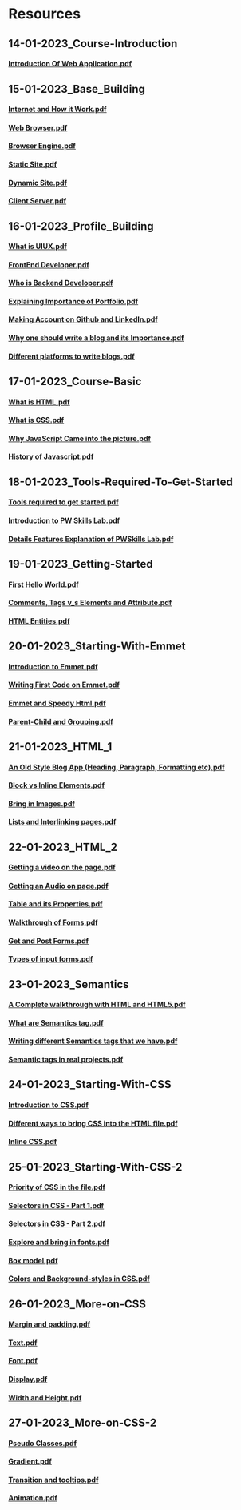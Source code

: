 # Resources

## 14-01-2023_Course-Introduction

#### [Introduction Of Web Application.pdf](https://github.com/subhranil002/PWSkills-MERN_Stack-Sigma-Batch/blob/main/10001.%2014-01-2023_Course-Introduction/Introduction%20Of%20Web%20Application.pdf)

## 15-01-2023_Base_Building

#### [Internet and How it Work.pdf](https://github.com/subhranil002/PWSkills-MERN_Stack-Sigma-Batch/blob/main/10002.%2015-01-2023_Base_Building/1.%20Internet%20and%20How%20it%20Work.pdf)

#### [Web Browser.pdf](https://github.com/subhranil002/PWSkills-MERN_Stack-Sigma-Batch/blob/main/10002.%2015-01-2023_Base_Building/2.%20Web%20Browser.pdf)

#### [Browser Engine.pdf](https://github.com/subhranil002/PWSkills-MERN_Stack-Sigma-Batch/blob/main/10002.%2015-01-2023_Base_Building/3.%20Browser%20Engine.pdf)

#### [Static Site.pdf](https://github.com/subhranil002/PWSkills-MERN_Stack-Sigma-Batch/blob/main/10002.%2015-01-2023_Base_Building/4.%20Static%20Site.pdf)

#### [Dynamic Site.pdf](https://github.com/subhranil002/PWSkills-MERN_Stack-Sigma-Batch/blob/main/10002.%2015-01-2023_Base_Building/5.%20Dynamic%20Site.pdf)

#### [Client Server.pdf](https://github.com/subhranil002/PWSkills-MERN_Stack-Sigma-Batch/blob/main/10002.%2015-01-2023_Base_Building/6.%20Client%20Server.pdf)

## 16-01-2023_Profile_Building

#### [What is UIUX.pdf](https://github.com/subhranil002/PWSkills-MERN_Stack-Sigma_Batch/blob/main/10003.%2016-01-2023_Profile_Building/1.%20What%20is%20UIUX.pdf)

#### [FrontEnd Developer.pdf](https://github.com/subhranil002/PWSkills-MERN_Stack-Sigma_Batch/blob/main/10003.%2016-01-2023_Profile_Building/2.%20FrontEnd%20Developer.pdf)

#### [Who is Backend Developer.pdf](https://github.com/subhranil002/PWSkills-MERN_Stack-Sigma_Batch/blob/main/10003.%2016-01-2023_Profile_Building/3.%20Who%20is%20Backend%20Developer.pdf)

#### [Explaining Importance of Portfolio.pdf](https://github.com/subhranil002/PWSkills-MERN_Stack-Sigma_Batch/blob/main/10003.%2016-01-2023_Profile_Building/4.%20Explaining%20Importance%20of%20Portfolio.pdf)

#### [Making Account on Github and LinkedIn.pdf](https://github.com/subhranil002/PWSkills-MERN_Stack-Sigma_Batch/blob/main/10003.%2016-01-2023_Profile_Building/5.%20Making%20Account%20on%20Github%20and%20LinkedIn.pdf)

#### [Why one should write a blog and its Importance.pdf](https://github.com/subhranil002/PWSkills-MERN_Stack-Sigma_Batch/blob/main/10003.%2016-01-2023_Profile_Building/6.%20Why%20one%20should%20write%20a%20blog%20and%20its%20Importance_.pdf)

#### [Different platforms to write blogs.pdf](https://github.com/subhranil002/PWSkills-MERN_Stack-Sigma_Batch/blob/main/10003.%2016-01-2023_Profile_Building/7.%20Different%20platforms%20to%20write%20blogs.pdf)

## 17-01-2023_Course-Basic

#### [What is HTML.pdf](https://github.com/subhranil002/PWSkills-MERN_Stack-Sigma_Batch/blob/main/10004.%2017-01-2023_Course-Basic/1.%20What%20is%20HTML%20_.pdf)

#### [What is CSS.pdf](https://github.com/subhranil002/PWSkills-MERN_Stack-Sigma_Batch/blob/main/10004.%2017-01-2023_Course-Basic/2.%20What%20is%20CSS_.pdf)

#### [Why JavaScript Came into the picture.pdf](https://github.com/subhranil002/PWSkills-MERN_Stack-Sigma_Batch/blob/main/10004.%2017-01-2023_Course-Basic/3.%20Why%20JavaScript%20Came%20into%20the%20picture%20_.pdf)

#### [History of Javascript.pdf](https://github.com/subhranil002/PWSkills-MERN_Stack-Sigma_Batch/blob/main/10004.%2017-01-2023_Course-Basic/4.%20History%20of%20Javascript.pdf)

## 18-01-2023_Tools-Required-To-Get-Started

#### [Tools required to get started.pdf](https://github.com/subhranil002/PWSkills-MERN_Stack-Sigma_Batch/blob/main/10005.%2018-01-2023_Tools-Required-To-Get-Started/1.%20Tools%20required%20to%20get%20started.pdf)

#### [Introduction to PW Skills Lab.pdf](https://github.com/subhranil002/PWSkills-MERN_Stack-Sigma_Batch/blob/main/10005.%2018-01-2023_Tools-Required-To-Get-Started/2.%20Introduction%20to%20%20PW%20Skills%20Lab.pdf)

#### [Details Features Explanation of PWSkills Lab.pdf](https://github.com/subhranil002/PWSkills-MERN_Stack-Sigma_Batch/blob/main/10005.%2018-01-2023_Tools-Required-To-Get-Started/3.%20Details%20Features%20Explanation%20of%20PWSkills%20Lab.pdf)

## 19-01-2023_Getting-Started

#### [First Hello World.pdf](https://github.com/subhranil002/PWSkills-MERN_Stack-Sigma_Batch/blob/main/10006.%2019-01-2023_Getting-Started/1.%20First%20Hello%20World.pdf)

#### [Comments, Tags v_s Elements and Attribute.pdf](https://github.com/subhranil002/PWSkills-MERN_Stack-Sigma_Batch/blob/main/10006.%2019-01-2023_Getting-Started/3.%20Comments%2C%20Tags%20v_s%20Elements%20and%20Attribute.pdf)

#### [HTML Entities.pdf](https://github.com/subhranil002/PWSkills-MERN_Stack-Sigma_Batch/blob/main/10006.%2019-01-2023_Getting-Started/5.%20HTML%20Entities.pdf)

## 20-01-2023_Starting-With-Emmet

#### [Introduction to Emmet.pdf](https://github.com/subhranil002/PWSkills-MERN_Stack-Sigma_Batch/blob/main/10007.%2020-01-2023_Starting-With-Emmet/1.%20Introduction%20to%20Emmet.pdf)

#### [Writing First Code on Emmet.pdf](https://github.com/subhranil002/PWSkills-MERN_Stack-Sigma_Batch/blob/main/10007.%2020-01-2023_Starting-With-Emmet/2.%20Writing%20First%20Code%20on%20Emmet.pdf)

#### [Emmet and Speedy Html.pdf](https://github.com/subhranil002/PWSkills-MERN_Stack-Sigma_Batch/blob/main/10007.%2020-01-2023_Starting-With-Emmet/3.%20Emmet%20and%20Speedy%20Html.pdf)

#### [Parent-Child and Grouping.pdf](https://github.com/subhranil002/PWSkills-MERN_Stack-Sigma_Batch/blob/main/10007.%2020-01-2023_Starting-With-Emmet/5.%20Parent-Child%20and%20Grouping.pdf)

## 21-01-2023_HTML_1

#### [An Old Style Blog App (Heading, Paragraph, Formatting etc).pdf](https://github.com/subhranil002/PWSkills-MERN_Stack-Sigma_Batch/blob/main/10008.%2021-01-2023_HTML_1/1.%20An%20Old%20Style%20Blog%20App%20(Heading%2C%20Paragraph%2C%20Formatting%20etc).pdf)

#### [Block vs Inline Elements.pdf](https://github.com/subhranil002/PWSkills-MERN_Stack-Sigma_Batch/blob/main/10008.%2021-01-2023_HTML_1/3.%20Block%20vs%20Inline%20Elements.pdf)

#### [Bring in Images.pdf](https://github.com/subhranil002/PWSkills-MERN_Stack-Sigma_Batch/blob/main/10008.%2021-01-2023_HTML_1/5.%20Bring%20in%20Images.pdf)

#### [Lists and Interlinking pages.pdf](https://github.com/subhranil002/PWSkills-MERN_Stack-Sigma_Batch/blob/main/10008.%2021-01-2023_HTML_1/7.%20Lists%20and%20Interlinking%20pages.pdf)

## 22-01-2023_HTML_2

#### [Getting a video on the page.pdf](https://github.com/subhranil002/PWSkills-MERN_Stack-Sigma_Batch/blob/main/10009.%2022-01-2023_HTML_2/101.%20Getting%20a%20video%20on%20the%20page.pdf)

#### [Getting an Audio on page.pdf](https://github.com/subhranil002/PWSkills-MERN_Stack-Sigma_Batch/blob/main/10009.%2022-01-2023_HTML_2/103.%20Getting%20an%20Audio%20on%20page.pdf)

#### [Table and its Properties.pdf](https://github.com/subhranil002/PWSkills-MERN_Stack-Sigma_Batch/blob/main/10009.%2022-01-2023_HTML_2/105.%20Table%20and%20its%20Properties.pdf)

#### [Walkthrough of Forms.pdf](https://github.com/subhranil002/PWSkills-MERN_Stack-Sigma_Batch/blob/main/10009.%2022-01-2023_HTML_2/107.%20Walkthrough%20of%20Forms.pdf)

#### [Get and Post Forms.pdf](https://github.com/subhranil002/PWSkills-MERN_Stack-Sigma_Batch/blob/main/10009.%2022-01-2023_HTML_2/108.%20Get%20and%20Post%20Forms.pdf)

#### [Types of input forms.pdf](https://github.com/subhranil002/PWSkills-MERN_Stack-Sigma_Batch/blob/main/10009.%2022-01-2023_HTML_2/109.%20Types%20of%20input%20forms.pdf)

## 23-01-2023_Semantics

#### [A Complete walkthrough with HTML and HTML5.pdf](https://github.com/subhranil002/PWSkills-MERN_Stack-Sigma_Batch/blob/main/10010.%2023-01-2023_Semantics/1.%20A%20Complete%20walkthrough%20with%20HTML%20and%20HTML5.pdf)

#### [What are Semantics tag.pdf](https://github.com/subhranil002/PWSkills-MERN_Stack-Sigma_Batch/blob/main/10010.%2023-01-2023_Semantics/2.%20What%20are%20Semantics%20tag.pdf)

#### [Writing different Semantics tags that we have.pdf](https://github.com/subhranil002/PWSkills-MERN_Stack-Sigma_Batch/blob/main/10010.%2023-01-2023_Semantics/3.%20Writing%20different%20Semantics%20tags%20that%20we%20have.pdf)

#### [Semantic tags in real projects.pdf](https://github.com/subhranil002/PWSkills-MERN_Stack-Sigma_Batch/blob/main/10010.%2023-01-2023_Semantics/5.%20Semantic%20tags%20in%20real%20projects.pdf)

## 24-01-2023_Starting-With-CSS

#### [Introduction to CSS.pdf](https://github.com/subhranil002/PWSkills-MERN_Stack-Sigma_Batch/blob/main/10011.%2024-01-2023_Starting-With-CSS/1.%20Introduction%20to%20CSS.pdf)

#### [Different ways to bring CSS into the HTML file.pdf](https://github.com/subhranil002/PWSkills-MERN_Stack-Sigma_Batch/blob/main/10011.%2024-01-2023_Starting-With-CSS/2.%20Different%20ways%20to%20bring%20CSS%20into%20the%20HTML%20file.pdf)

#### [Inline CSS.pdf](https://github.com/subhranil002/PWSkills-MERN_Stack-Sigma_Batch/blob/main/10011.%2024-01-2023_Starting-With-CSS/3.%20Inline%20CSS.pdf)

## 25-01-2023_Starting-With-CSS-2

#### [Priority of CSS in the file.pdf](https://github.com/subhranil002/PWSkills-MERN_Stack-Sigma_Batch/blob/main/10012.%2025-01-2023_Starting-With-CSS-2/1.%20Priority%20of%20CSS%20in%20the%20file.pdf)

#### [Selectors in CSS - Part 1.pdf](https://github.com/subhranil002/PWSkills-MERN_Stack-Sigma_Batch/blob/main/10012.%2025-01-2023_Starting-With-CSS-2/3.%20Selectors%20in%20CSS%20-%20Part%201.pdf)

#### [Selectors in CSS - Part 2.pdf](https://github.com/subhranil002/PWSkills-MERN_Stack-Sigma_Batch/blob/main/10012.%2025-01-2023_Starting-With-CSS-2/4.%20Selectors%20in%20CSS%20-%20Part%202.pdf)

#### [Explore and bring in fonts.pdf](https://github.com/subhranil002/PWSkills-MERN_Stack-Sigma_Batch/blob/main/10012.%2025-01-2023_Starting-With-CSS-2/6.%20Explore%20and%20bring%20in%20fonts.pdf)

#### [Box model.pdf](https://github.com/subhranil002/PWSkills-MERN_Stack-Sigma_Batch/blob/main/10012.%2025-01-2023_Starting-With-CSS-2/8.%20Box%20model.pdf)

#### [Colors and Background-styles in CSS.pdf](https://github.com/subhranil002/PWSkills-MERN_Stack-Sigma_Batch/blob/main/10012.%2025-01-2023_Starting-With-CSS-2/9.%20Colors%20and%20styles%20in%20CSS.pdf)

## 26-01-2023_More-on-CSS

#### [Margin and padding.pdf](https://github.com/subhranil002/PWSkills-MERN_Stack-Sigma_Batch/blob/main/10013.%2026-01-2023_More-on-CSS/1.%20Margin%20and%20padding.pdf)

#### [Text.pdf](https://github.com/subhranil002/PWSkills-MERN_Stack-Sigma_Batch/blob/main/10013.%2026-01-2023_More-on-CSS/2.%20Text.pdf)

#### [Font.pdf](https://github.com/subhranil002/PWSkills-MERN_Stack-Sigma_Batch/blob/main/10013.%2026-01-2023_More-on-CSS/3.%20Font.pdf)

#### [Display.pdf](https://github.com/subhranil002/PWSkills-MERN_Stack-Sigma_Batch/blob/main/10013.%2026-01-2023_More-on-CSS/4.%20Display.pdf)

#### [Width and Height.pdf](https://github.com/subhranil002/PWSkills-MERN_Stack-Sigma_Batch/blob/main/10013.%2026-01-2023_More-on-CSS/6.%20Width%20and%20Height.pdf)

## 27-01-2023_More-on-CSS-2

#### [Pseudo Classes.pdf](https://github.com/subhranil002/PWSkills-MERN_Stack-Sigma_Batch/blob/main/10014.%2027-01-2023_More-on-CSS-2/1.%20Pseudo%20Classes.pdf)

#### [Gradient.pdf](https://github.com/subhranil002/PWSkills-MERN_Stack-Sigma_Batch/blob/main/10014.%2027-01-2023_More-on-CSS-2/2.%20Gradient.pdf)

#### [Transition and tooltips.pdf](https://github.com/subhranil002/PWSkills-MERN_Stack-Sigma_Batch/blob/main/10014.%2027-01-2023_More-on-CSS-2/4.%20Transition%20and%20tooltips.pdf)

#### [Animation.pdf](https://github.com/subhranil002/PWSkills-MERN_Stack-Sigma_Batch/blob/main/10014.%2027-01-2023_More-on-CSS-2/5.%20Animation.pdf)

